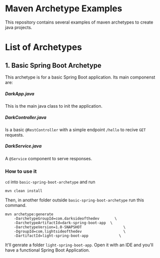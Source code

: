 # Maven Archetype Examples

This repository contains several examples of maven archetypes to create java projects.

# List of Archetypes

## 1. Basic Spring Boot Archetype

This archetype is for a basic Spring Boot application. Its main componenst are:

##### DarkApp.java
This is the main java class to init the application.

##### DarkController.java

Is a basic `@RestController` with a simple endpoint `/hello` to recive `GET` requests. 

##### DarkService.java

A `@Service` component to serve responses.

### How to use it

`cd` into `basic-spring-boot-archetype` and run

`mvn clean install`

Then, in another folder outside `basic-spring-boot-archetype` run this command.

```
mvn archetype:generate
	-DarchetypeGroupId=com.darksideofthedev		  \
	-DarchetypeArtifactId=dark-spring-boot-app	\
	-DarchetypeVersion=1.0-SNAPSHOT				      \
	-DgroupId=com.lightsideofthedev				      \
	-DartifactId=light-spring-boot-app			    \
```
It'll genrate a folder `light-spring-boot-app`. Open it with an IDE and you'll have a functional Spring Boot Application.


